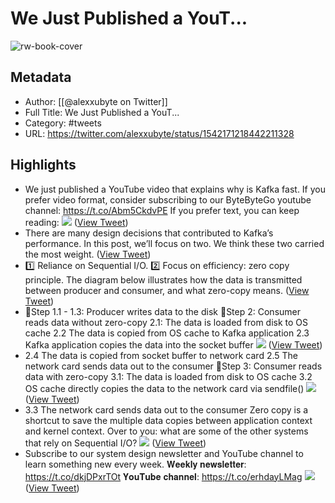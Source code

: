 # We Just Published a YouT...

![rw-book-cover](https://pbs.twimg.com/profile_images/1524184008635998209/vOSCJXuk.jpg)

## Metadata
- Author: [[@alexxubyte on Twitter]]
- Full Title: We Just Published a YouT...
- Category: #tweets
- URL: https://twitter.com/alexxubyte/status/1542171218442211328

## Highlights
- We just published a YouTube video that explains why is Kafka fast.
  If you prefer video format, consider subscribing to our ByteByteGo youtube channel: 
  https://t.co/Abm5CkdvPE
  If you prefer text, you can keep reading: 
  ![](https://pbs.twimg.com/media/FWbkjDeUEAEpLUQ.jpg) ([View Tweet](https://twitter.com/alexxubyte/status/1542171218442211328))
- There are many design decisions that contributed to Kafka’s performance. In this post, we’ll focus on two. We think these two carried the most weight. ([View Tweet](https://twitter.com/alexxubyte/status/1542171222682656768))
- 1️⃣ Reliance on Sequential I/O.
  2️⃣ Focus on efficiency: zero copy principle.
  The diagram below illustrates how the data is transmitted between producer and consumer, and what zero-copy means. ([View Tweet](https://twitter.com/alexxubyte/status/1542171225236963328))
- 🔹Step 1.1 - 1.3: Producer writes data to the disk
  🔹Step 2: Consumer reads data without zero-copy
  2.1: The data is loaded from disk to OS cache
  2.2 The data is copied from OS cache to Kafka application
  2.3 Kafka application copies the data into the socket buffer 
  ![](https://pbs.twimg.com/media/FWbkj1rUIAA_rKV.jpg) ([View Tweet](https://twitter.com/alexxubyte/status/1542171233277489154))
- 2.4 The data is copied from socket buffer to network card
  2.5 The network card sends data out to the consumer
  🔹Step 3: Consumer reads data with zero-copy
  3.1: The data is loaded from disk to OS cache
  3.2 OS cache directly copies the data to the network card via sendfile() 
  ![](https://pbs.twimg.com/media/FWbkkY0UEAE_pB_.jpg) ([View Tweet](https://twitter.com/alexxubyte/status/1542171242786017282))
- 3.3 The network card sends data out to the consumer
  Zero copy is a shortcut to save the multiple data copies between application context and kernel context.
  Over to you: what are some of the other systems that rely on Sequential I/O? 
  ![](https://pbs.twimg.com/media/FWbkk7pVEAAK4oW.jpg) ([View Tweet](https://twitter.com/alexxubyte/status/1542171252315410433))
- Subscribe to our system design newsletter and YouTube channel to learn something new every week.
  𝐖𝐞𝐞𝐤𝐥𝐲 𝐧𝐞𝐰𝐬𝐥𝐞𝐭𝐭𝐞𝐫: https://t.co/dkjDPxrTOt
  𝐘𝐨𝐮𝐓𝐮𝐛𝐞 𝐜𝐡𝐚𝐧𝐧𝐞𝐥: https://t.co/erhdayLMag 
  ![](https://pbs.twimg.com/media/FWbklf1VEAEOCEr.jpg) ([View Tweet](https://twitter.com/alexxubyte/status/1542171260955676674))
